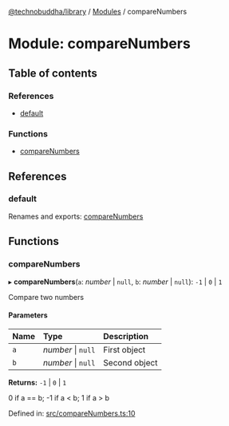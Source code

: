 [@technobuddha/library](../../README.md) / [Modules](../Modules.md) / compareNumbers

# Module: compareNumbers

## Table of contents

### References

- [default](comparenumbers.md#default)

### Functions

- [compareNumbers](comparenumbers.md#comparenumbers)

## References

### default

Renames and exports: [compareNumbers](comparenumbers.md#comparenumbers)

## Functions

### compareNumbers

▸ **compareNumbers**(`a`: *number* \| ``null``, `b`: *number* \| ``null``): ``-1`` \| ``0`` \| ``1``

Compare two numbers

#### Parameters

| Name | Type | Description |
| :------ | :------ | :------ |
| `a` | *number* \| ``null`` | First object |
| `b` | *number* \| ``null`` | Second object |

**Returns:** ``-1`` \| ``0`` \| ``1``

0 if a == b; -1 if a < b; 1 if a > b

Defined in: [src/compareNumbers.ts:10](https://github.com/technobuddha/hill.software/blob/65b5e5d/packages/library/src/compareNumbers.ts#L10)
